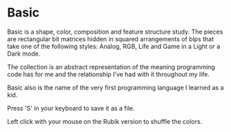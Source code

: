 # Basic

Basic is a shape, color, composition and feature structure study. The pieces are rectangular bit matrices hidden in squared arrangements of blps that take one of the following styles: Analog, RGB, Life and Game in a Light or a Dark mode.

The collection is an abstract representation of the meaning programming code has for me and the relationship I’ve had with it throughout my life. 

Basic also is the name of the very first programming language I learned as a kid.

Press 'S' in your keyboard to save it as a file.

Left click with your mouse on the Rubik version to shuffle the colors.